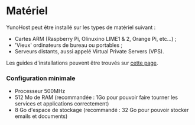 # Matériel

YunoHost peut être installé sur les types de matériel suivant :
- Cartes ARM (Raspberry Pi, Olinuxino LIME1 & 2, Orange Pi, etc...) ;
- 'Vieux' ordinateurs de bureau ou portables ;
- Serveurs distants, aussi appelé Virtual Private Servers (VPS).

Les guides d'installations peuvent être trouvés sur [cette page](/install_fr).

### Configuration minimale

* Processeur 500MHz
* 512 Mo de RAM (recommandée : 1Go pour pouvoir faire tourner les services et applications correctement)
* 8 Go d'espace de stockage (recommandé : 32 Go pour pouvoir stocker emails et documents)
